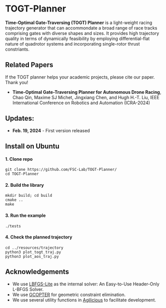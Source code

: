 # TOGT-Planner

**Time-Optimal Gate-Traversing (TOGT) Planner** is a light-weight racing trajectory generator that can accommondate a broad range of race tracks comprising gates with diverse shapes and sizes. It provides high trajectory quality in terms of dynamically feasibility by employing differential-flat nature of quadrotor systems and incorporating single-rotor thrust constriants.

## Related Papers

If the TOGT planner helps your academic projects, please cite our paper. Thank you!

- **Time-Optimal Gate-Traversing Planner for Autonomous Drone Racing**, Chao Qin, Maxime SJ Michet, Jingxiang Chen, and Hugh H.-T. Liu,  IEEE International Conference on Robotics and Automation (ICRA-2024)

## Updates:

- **Feb. 19, 2024** - First version released

## Install on Ubuntu

#### 1. Clone repo

```
git clone https://github.com/FSC-Lab/TOGT-Planner/
cd TOGT-Planner
```

#### 2. Build the library

```
mkdir build; cd build
cmake ..
make
```

#### 3. Run the example

```
./tests
```

#### 4. Check the planned trajectory

```
cd ../resources/trajectory
python3 plot_togt_traj.py
python3 plot_aos_traj.py
```



## Acknowledgements

- We use [LBFGS-Lite](https://github.com/ZJU-FAST-Lab/LBFGS-Lite) as the internal solver: An Easy-to-Use Header-Only L-BFGS Solver.
- We use [GCOPTER](https://github.com/ZJU-FAST-Lab/GCOPTER) for geometric constraint elimination.
- We use several utility functions in [Agilicious](https://github.com/uzh-rpg/agilicious) to facilitate development.

